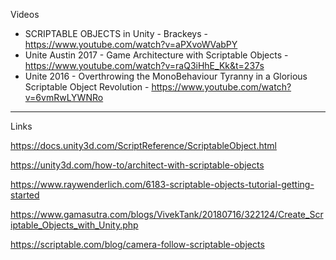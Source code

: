   Videos
  
  * SCRIPTABLE OBJECTS in Unity - Brackeys - https://www.youtube.com/watch?v=aPXvoWVabPY
  * Unite Austin 2017 - Game Architecture with Scriptable Objects - https://www.youtube.com/watch?v=raQ3iHhE_Kk&t=237s
  * Unite 2016 - Overthrowing the MonoBehaviour Tyranny in a Glorious Scriptable Object Revolution - https://www.youtube.com/watch?v=6vmRwLYWNRo

  
  ------
  Links
  
https://docs.unity3d.com/ScriptReference/ScriptableObject.html

https://unity3d.com/how-to/architect-with-scriptable-objects

https://www.raywenderlich.com/6183-scriptable-objects-tutorial-getting-started

https://www.gamasutra.com/blogs/VivekTank/20180716/322124/Create_Scriptable_Objects_with_Unity.php

https://scriptable.com/blog/camera-follow-scriptable-objects
